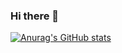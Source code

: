 ### Hi there 👋

[![Anurag's GitHub stats](https://github-readme-stats.vercel.app/api?username=Kaikei-e)](https://github.com/anuraghazra/github-readme-stats)

<!--
**Kaikei-e/Kaikei-e** is a ✨ _special_ ✨ repository because its `README.md` (this file) appears on your GitHub profile.



Here are some ideas to get you started:

- 🔭 I’m currently working on ...
- 🌱 I’m currently learning ...
- 👯 I’m looking to collaborate on ...
- 🤔 I’m looking for help with ...
- 💬 Ask me about ...
- 📫 How to reach me: ...
- 😄 Pronouns: ...
- ⚡ Fun fact: ...
-->
